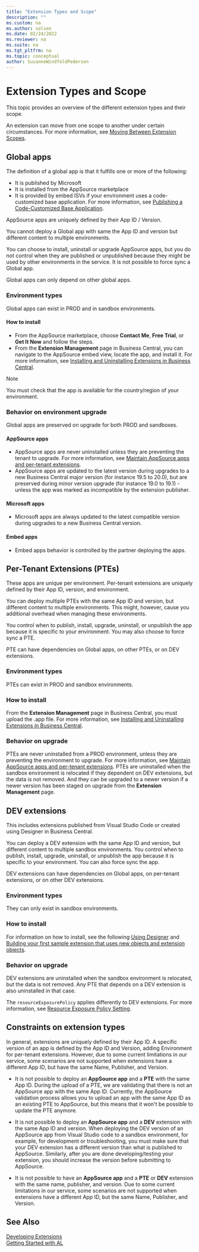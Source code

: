 ```yaml
---
title: "Extension Types and Scope"
description: ""
ms.custom: na
ms.author: solsen
ms.date: 02/24/2022
ms.reviewer: na
ms.suite: na
ms.tgt_pltfrm: na
ms.topic: conceptual
author: SusanneWindfeldPedersen
---
```


# Extension Types and Scope

This topic provides an overview of the different extension types and their scope. 

An extension can move from one scope to another under certain circumstances. For more information, see [Moving Between Extension Scopes](devenv-extensions-moving-scope.md).

## Global apps

The definition of a global app is that it fulfills one or more of the following:

- It is published by Microsoft  
- It is installed from the AppSource marketplace  
- It is provided by embed ISVs if your environment uses a code-customized base application. For more information, see [Publishing a Code-Customized Base Application](devenv-publish-code-customization.md).

AppSource apps are uniquely defined by their App ID / Version.

You cannot deploy a Global app with same the App ID and version but different content to multiple environments. 

You can choose to install, uninstall or upgrade AppSource apps, but you do not control when they are published or unpublished because they might be used by other environments in the service. It is not possible to force sync a Global app.

Global apps can only depend on other global apps.

### Environment types

Global apps can exist in PROD and in sandbox environments.

#### How to install

- From the AppSource marketplace, choose **Contact Me**, **Free Trial**, or **Get It Now** and follow the steps.
- From the **Extension Management** page in Business Central, you can navigate to the AppSource embed view, locate the app, and install it. For more information, see [Installing and Uninstalling Extensions in Business Central](/dynamics365/business-central/ui-extensions-install-uninstall).

> [!NOTE]  
> You must check that the app is available for the country/region of your environment.

### Behavior on environment upgrade

Global apps are preserved on upgrade for both PROD and sandboxes.

#### AppSource apps

- AppSource apps are never uninstalled unless they are preventing the tenant to upgrade. For more information, see [Maintain AppSource apps and per-tenant extensions](app-maintain.md).
- AppSource apps are updated to the latest version during upgrades to a new Business Central major version (for instance 19.5 to 20.0), but are preserved during minor version upgrade (for instance 19.0 to 19.1) - unless the app was marked as incompatible by the extension publisher.

#### Microsoft apps

- Microsoft apps are always updated to the latest compatible version during upgrades to a new Business Central version.

#### Embed apps

- Embed apps behavior is controlled by the partner deploying the apps.

## Per-Tenant Extensions (PTEs)
	
These apps are unique per environment. Per-tenant extensions are uniquely defined by their App ID, version, and environment. 

<!-- kberes: Maybe we should define the term Environment that we all mean the same. -->

You can deploy multiple PTEs with the same App ID and version, but different content to multiple environments. This might, however, cause you additional overhead when managing these environments.
	
You control when to publish, install, upgrade, uninstall, or unpublish the app because it is specific to your environment. You may also choose to force sync a PTE.
	
PTE can have dependencies on Global apps, on other PTEs, or on DEV extensions.
	
### Environment types
	
PTEs can exist in PROD and sandbox environments.
	
### How to install

From the **Extension Management** page in Business Central, you must upload the .app file. For more information, see [Installing and Uninstalling Extensions in Business Central](/dynamics365/business-central/ui-extensions-install-uninstall). <!-- publishing a pte is different on-prem -->
	
### Behavior on upgrade

PTEs are never uninstalled from a PROD environment, unless they are preventing the environment to upgrade. For more information, see [Maintain AppSource apps and per-tenant extensions](app-maintain.md). PTEs are uninstalled when the sandbox environment is relocated if they dependent on DEV extensions, but the data is not removed. And they can be upgraded to a newer version if a newer version has been staged on upgrade from the **Extension Management** page.

## DEV extensions

This includes extensions published from Visual Studio Code or created using Designer in Business Central.

You can deploy a DEV extension with the same App ID and version, but different content to multiple sandbox environments. You control when to publish, install, upgrade, uninstall, or unpublish the app because it is specific to your environment. You can also force sync the app.

DEV extensions can have dependencies on Global apps, on per-tenant extensions, or on other DEV extensions.

### Environment types

They can only exist in sandbox environments.

### How to install

For information on how to install, see the following [Using Designer](devenv-inclient-designer.md) and [Building your first sample extension that uses new objects and extension objects](devenv-extension-example.md).

### Behavior on upgrade

DEV extensions are uninstalled when the sandbox environment is relocated, but the data is not removed. Any PTE that depends on a DEV extension is also uninstalled in that case.

The `resourceExposurePolicy` applies differently to DEV extensions. For more information, see [Resource Exposure Policy Setting](devenv-security-settings-and-ip-protetion.md).

<!-- allow download property is the only property which is effective from the policy set in the manifest and the rest of properties are set to true 
Apps published as dev extensions ignore the resource exposure policy settings.-->

## Constraints on extension types

In general, extensions are uniquely defined by their App ID. A specific version of an app is defined by the App ID and Version, adding Environment for per-tenant extensions. However, due to some current limitations in our service, some scenarios are not supported when extensions have a different App ID, but have the same Name, Publisher, and Version.

- It is not possible to deploy an **AppSource app** and a **PTE** with the same App ID. During the upload of a PTE, we are validating that there is not an AppSource app with the same App ID. Currently, the AppSource validation process allows you to upload an app with the same App ID as an existing PTE to AppSource, but this means that it won't be possible to update the PTE anymore.

- It is not possible to deploy an **AppSource app** and a **DEV** extension with the same App ID and version. When deploying the DEV version of an AppSource app from Visual Studio code to a sandbox environment, for example, for development or troubleshooting, you must make sure that your DEV extension has a different version than what is published to AppSource. Similarly, after you are done developing/testing your extension, you should increase the version before submitting to AppSource.

- It is not possible to have an **AppSource app** and a **PTE** or **DEV** extension with the same name, publisher, and version. Due to some current limitations in our service, some scenarios are not supported when extensions have a different App ID, but the same Name, Publisher, and Version. 

## See Also

[Developing Extensions](devenv-dev-overview.md)  
[Getting Started with AL](devenv-get-started.md)  